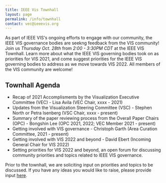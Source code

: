 ```yaml
---
title: IEEE Vis Townhall
layout: page
permalink: /info/townhall
contact: vec@ieeevis.org
---
```


As part of IEEE VIS's ongoing efforts to engage with our community, the IEEE VIS governance bodies are seekng feedback from the VIS community! 
Join us *Thursday Oct. 28th* from *2:00 - 3:30PM CDT* at the IEEE VIS Townhall. Learn more about what the IEEE VIS governing bodies took on as priorities for VIS 2021,
and come suggest priorities for the IEEE VIS governing bodies to address as we move towards VIS 2022. All members of the VIS community are welcome!

## Townhall Agenda
* Recap of 2021 Accomplisments by the Visualization Executive Committee (VEC) - Lisa Avila (VEC Chair, xxxx - 2021)
* Updates from the Visualization Steering Committee (VSC) - Stephen North or Petra Isenberg (VSC Chair, xxxx - present)
* Summary of the paper reviewing process from the Overall Paper Chairs (OPC) - Bongshin Lee (OPC 2021, 2022; VEC Member 2021 - present)
* Getting involved with VIS governance - Christoph Garth (Area Curation Committee, 2021 - present)
* Getting involved with VIS 2022 and beyond - David Ebert (Incoming General Chair for VIS 2022)
* Setting priorities for VIS 2022 and beyond, an open forum for discussing community priorities and topics related to IEEE VIS governance.

Prior to the townhall, we are soliciting input on priorities and topics to be discussed. If you have any ideas you would like to raise, please provide input [here](https://app.sli.do/event/6payv5ez?section=7b9b7a38-86f0-4b35-b161-ef2a10a75523).
